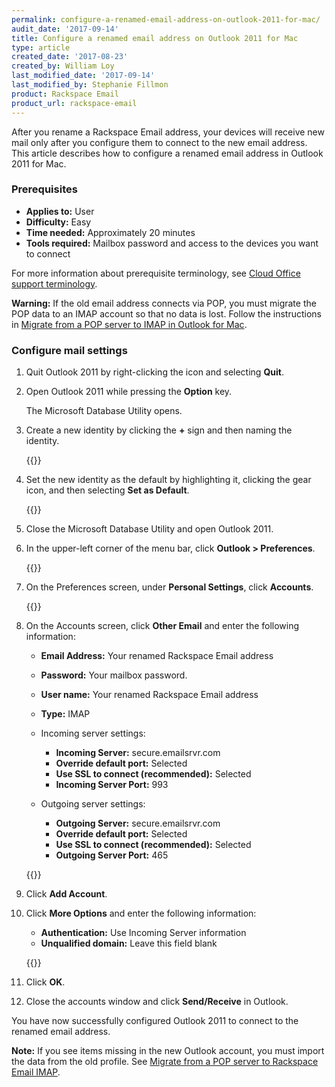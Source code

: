 ```yaml
---
permalink: configure-a-renamed-email-address-on-outlook-2011-for-mac/
audit_date: '2017-09-14'
title: Configure a renamed email address on Outlook 2011 for Mac
type: article
created_date: '2017-08-23'
created_by: William Loy
last_modified_date: '2017-09-14'
last_modified_by: Stephanie Fillmon
product: Rackspace Email
product_url: rackspace-email
---
```


After you rename a Rackspace Email address, your devices will receive new mail only after you configure them to connect to the new email address. This article describes how to configure a renamed email address in Outlook 2011 for Mac.

### Prerequisites

- **Applies to:** User
- **Difficulty:** Easy
- **Time needed:** Approximately 20 minutes
- **Tools required:**  Mailbox password and access to the devices you want to connect

For more information about prerequisite terminology, see [Cloud Office support terminology](/how-to/cloud-office-support-terminology/).

**Warning:** If the old email address connects via POP, you must migrate the POP data to an IMAP account so that no data is lost. Follow the instructions in [Migrate from a POP server to IMAP in Outlook for Mac](/how-to/migrating-from-a-pop-server-to-rackspace-email-imap-using-outlook-2011-mac/).

### Configure mail settings

1. Quit Outlook 2011 by right-clicking the icon and selecting **Quit**.

2. Open Outlook 2011 while pressing the **Option** key.

   The Microsoft Database Utility opens.

3. Create a new identity by clicking the **+** sign and then naming the identity.

   {{<image src="microsoft-database-utility.png" alt="" title="">}}

4. Set the new identity as the default by highlighting it, clicking the gear icon, and then selecting **Set as Default**.

    {{<image src="microsoft-database-utility-default.png" alt="" title="">}}

5. Close the Microsoft Database Utility and open Outlook 2011.

6. In the upper-left corner of the menu bar, click **Outlook > Preferences**.

   {{<image src="Outlook_Dropdown.png" alt="" title="">}}

7. On the Preferences screen, under **Personal Settings**, click **Accounts**.

   {{<image src="OL2011-accounts.png" alt="" title="">}}

8. On the Accounts screen, click **Other Email** and enter the following information:

   - **Email Address:** Your renamed Rackspace Email address
   - **Password:** Your mailbox password.
   - **User name:** Your renamed Rackspace Email address
   - **Type:** IMAP

   - Incoming server settings:
      - **Incoming Server:** secure.emailsrvr.com
      - **Override default port:** Selected
      - **Use SSL to connect (recommended):** Selected
      - **Incoming Server Port:** 993

   - Outgoing server settings:
      - **Outgoing Server:** secure.emailsrvr.com
      - **Override default port:** Selected
      - **Use SSL to connect (recommended):** Selected
      - **Outgoing Server Port:** 465

   {{<image src="server-settings.png" alt="" title="">}}

9. Click **Add Account**.

10. Click **More Options** and enter the following information:

    - **Authentication:** Use Incoming Server information
    - **Unqualified domain:** Leave this field blank

    {{<image src="more-options.png" alt="" title="">}}

11. Click **OK**.

12. Close the accounts window and click **Send/Receive** in Outlook.

You have now successfully configured Outlook 2011 to connect to the renamed email address.

**Note:** If you see items missing in the new Outlook account, you must import the data from the old profile. See [Migrate from a POP server to Rackspace Email IMAP](/how-to/migrating-from-a-pop-server-to-rackspace-email-imap-using-outlook-2011-mac/).
